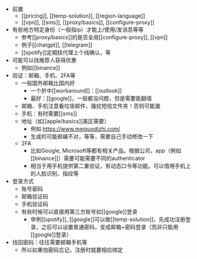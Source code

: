 - 前置
  - [[pricing]], [[temp-solution]], [[region-language]]
  - [[vpn]], [[sms]], [[proxy/basics]], [[configure-proxy]]
- 有些地方特定身份（一般指ip）才能上/使用/发消息等等
  - 参考[[proxy/basics]]的是否全局[[configure-proxy]], [[vpn]]
  - 例子[[chatgpt]], [[telegram]]
  - [[spotify]]定期挂代理上个线确认，等
- 可能可以找推荐人获得优惠
  - 例如[[binance]]
- 验证：邮箱、手机、2FA等
  - 一般国外邮箱比国内好
    - 一个折中[[workaround]]：[[outlook]]
    - 最好：[[google]]，一般都没问题，但是需要能翻墙
  - 邮箱、手机注意看垃圾邮件、骚扰短信文件夹！否则可能漏
  - 手机：有时需要[[sms]]
  - 地址（如[[apple/basics]]美区需要）
    - 例如 https://www.meiguodizhi.com/
    - 生成的可能邮编不对，等等，需要自己手动修改一下
  - 2FA
    - 比如Google, Microsoft等都有相关产品。根据公司，app（例如[[binance]]）需要可能需要不同的authenticator
    - 相当于用手机提供第二重验证，有动态口令等功能。可以借用手机上的人脸识别、指纹等
- 登录方式
  - 账号密码
  - 邮箱验证码
  - 手机验证码
  - 有些时候可以直接用第三方账号如[[google]]登录
    - 举例[[spotify]], [[google]]可以做[[temp-solution]]，先成功注册登录，之后可以设置普通密码，变成邮箱+密码登录（而非只能用[[google]]登录）
- 找回密码：往往需要邮箱手机等
  - 所以如果怕密码忘记，注册时就要相应绑定